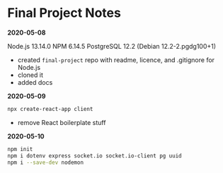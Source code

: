 # **Final Project Notes**

**2020-05-08**

Node.js 13.14.0
NPM 6.14.5
PostgreSQL 12.2 (Debian 12.2-2.pgdg100+1)

- created `final-project` repo with readme, licence, and .gitignore for Node.js
- cloned it
- added docs

**2020-05-09**

```sh
npx create-react-app client
```
- remove React boilerplate stuff

**2020-05-10**

```sh
npm init
npm i dotenv express socket.io socket.io-client pg uuid
npm i --save-dev nodemon
```
